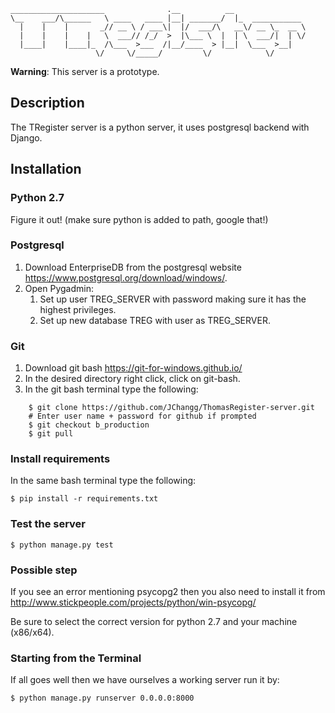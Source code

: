     _____________________              .__          __                
    \__    ___/\______   \ ____   ____ |__| _______/  |_  ___________ 
      |    |    |       _// __ \ / ___\|  |/  ___/\   __\/ __ \_  __ \
      |    |    |    |   \  ___// /_/  >  |\___ \  |  | \  ___/|  | \/
      |____|    |____|_  /\___  >___  /|__/____  > |__|  \___  >__|   
                       \/     \/_____/         \/            \/       

**Warning**: This server is a prototype.
## Description
The TRegister server is a python server, it uses postgresql backend with Django.

## Installation
### Python 2.7
Figure it out! (make sure python is added to path, google that!)
### Postgresql
1. Download EnterpriseDB from the postgresql website https://www.postgresql.org/download/windows/. 
2. Open Pygadmin:
    1. Set up user TREG_SERVER with password making sure it has the highest privileges.
    2. Set up new database TREG with user as TREG_SERVER.
### Git
1. Download git bash https://git-for-windows.github.io/
2. In the desired directory right click, click on git-bash. 
3. In the git bash terminal type the following:
```
    $ git clone https://github.com/JChangg/ThomasRegister-server.git
    # Enter user name + password for github if prompted
    $ git checkout b_production
    $ git pull
```

### Install requirements
In the same bash terminal type the following: 

```
$ pip install -r requirements.txt
```
### Test the server
    $ python manage.py test

### Possible step
If you see an error mentioning psycopg2 then you also need to install it from http://www.stickpeople.com/projects/python/win-psycopg/

Be sure to select the correct version for python 2.7 and your machine (x86/x64). 

### Starting from the Terminal
If all goes well then we have ourselves a working server run it by: 

    $ python manage.py runserver 0.0.0.0:8000
    
